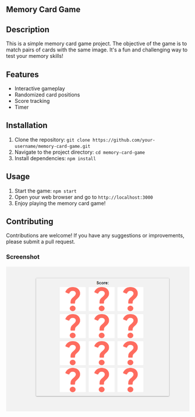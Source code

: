 ## Memory Card Game

## Description

This is a simple memory card game project. The objective of the game is to match pairs of cards with the same image. It's a fun and challenging way to test your memory skills!

## Features

- Interactive gameplay
- Randomized card positions
- Score tracking
- Timer

## Installation

1. Clone the repository: `git clone https://github.com/your-username/memory-card-game.git`
2. Navigate to the project directory: `cd memory-card-game`
3. Install dependencies: `npm install`

## Usage

1. Start the game: `npm start`
2. Open your web browser and go to `http://localhost:3000`
3. Enjoy playing the memory card game!

## Contributing

Contributions are welcome! If you have any suggestions or improvements, please submit a pull request.

### Screenshot

![Screenshot](/assets/first%20version.png)
